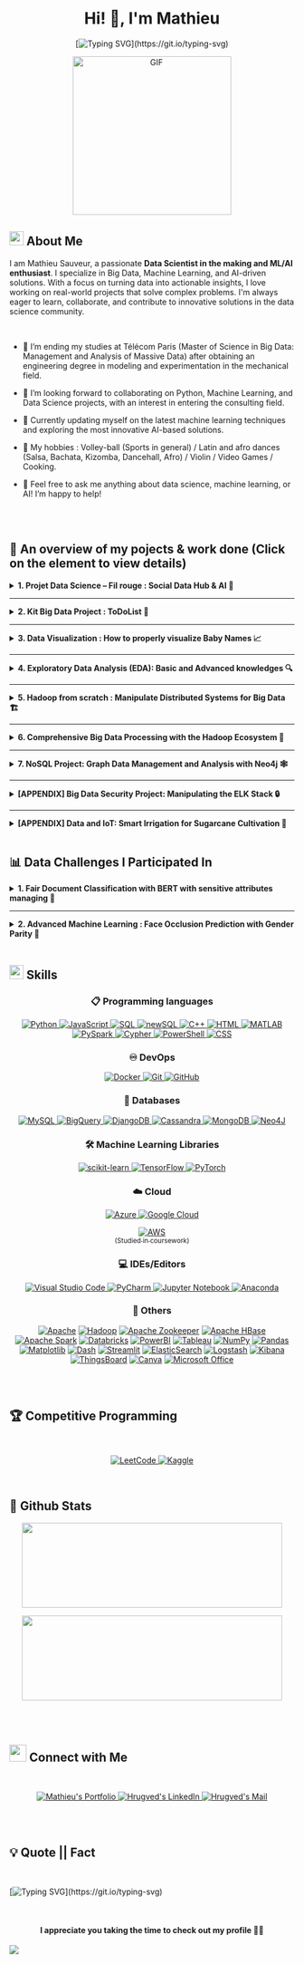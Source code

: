 <h1 align="center">Hi! 👋, I'm Mathieu</h1>

<div align="center" style="border: px solid #000000;">

[![Typing SVG](https://readme-typing-svg.herokuapp.com?font=Robot-Bold&size=30&color=&center=true&vCenter=true&width=900&height=110&lines=Data+Scientist;Machine+Learning+Enthusiast;AI+Explorer;Big+Data+Practitioner;Always+Learning...)](https://git.io/typing-svg)
</div>
<p align="center" >
 <img  height="280rem" alt="GIF" src="https://media.tenor.com/GfSX-u7VGM4AAAAC/coding.gif" />
 </p>

## <img src="https://c.tenor.com/NCRHhqkXrJYAAAAi/programmers-go-internet.gif" width="25">  <b>About Me</b>   
I am Mathieu Sauveur, a passionate **Data Scientist in the making and ML/AI enthusiast**. I specialize in Big Data, Machine Learning, and AI-driven solutions. With a focus on turning data into actionable insights, I love working on real-world projects that solve complex problems. I'm always eager to learn, collaborate, and contribute to innovative solutions in the data science community.

<br>

- 🔭 I’m ending my studies at Télécom Paris (Master of Science in Big Data: Management and Analysis of Massive Data) after obtaining an engineering degree in modeling and experimentation in the mechanical field.

- 👯 I’m looking forward to collaborating on Python, Machine Learning, and Data Science projects, with an interest in entering the consulting field.

- 🌱 Currently updating myself on the latest machine learning techniques and exploring the most innovative AI-based solutions.

- 🎯 My hobbies : Volley-ball (Sports in general) / Latin and afro dances (Salsa, Bachata, Kizomba, Dancehall, Afro) / Violin / Video Games / Cooking.

- 💬 Feel free to ask me anything about data science, machine learning, or AI! I’m happy to help!

<br>
<br>

## <b>📂 An overview of my pojects & work done (Click on the element to view details)</b>

<details>
<summary><b>1. Projet Data Science – Fil rouge : Social Data Hub & AI 🧠</b></summary>
<br>
<b>Institution:</b> TELECOM PARIS x CHANEL  
<br>
<b>Description:</b> Developed optimized machine learning models to analyze social media data, detect trends, and extract insights using Sentiment Analysis and Named Entity Recognition (NER). Created an automated workflow for pipeline management, with dashboard solutions tailored for business needs.
</details>

---

<details>
<summary><b>2. Kit Big Data Project : ToDoList 📝</b></summary>
<br>
<b>Institution:</b> TELECOM PARIS  
<br>
<b>Description:</b> This project focuses on developing a Python library for managing tasks, projects, and resources in a project management company. It includes implementing features such as task management (To-Do List), object-oriented programming, type hinting, logging, exception handling, and adhering to PEP 8 standards. The project also covers environment management with Poetry, unit testing with Pytest, code coverage, securisation, documentation using Sphinx, and setting up a CI/CD pipeline with GitHub Actions.
</details>

---

<details>
<summary><b>3. Data Visualization : How to properly visualize Baby Names 📈</b></summary>
<br>
<b>Institution:</b> TELECOM PARIS  
<br>
<b>Description:</b> This project leverages Dash to develop interactive visualizations that explore the evolution of popular first names in France from 1900 to 2020. By presenting key trends and insights, the project aims to provide a comprehensive analysis of naming patterns over time. *Overview*: Utilizing two datasets—one with national-level data and another with department-level details—this project creates three distinct visualizations. Each visualization is designed to address specific queries, offering a unique perspective on the data. This project demonstrates the power of data in revealing societal and cultural shifts through something as personal as naming conventions.
</details>

---

<details>
<summary><b>4. Exploratory Data Analysis (EDA): Basic and Advanced knowledges 🔍</b></summary>
<br>
<b>Institution:</b> TELECOM PARIS  
<br>
<b>TP1 - EDA Techniques for Recipe Data Analysis:</b> We explored various EDA techniques to gain an initial understanding of the dataset. We performed univariate, bivariate, and multivariate analysis on features such as user activity, recipe popularity, and ingredient usage. Additionally, we examined correlations between different variables to identify trends and patterns in the dataset. This first step helped set the foundation for further data-driven tasks.  
<br>
<b>TP2 - Identifying Super-Users through Activity Metrics:</b> In the second task, the focus was on defining a business-relevant problem and solving it through comprehensive data manipulation. The main challenge was to identify the top 5% of the most active users, who would be classified as super-users to receive special benefits on the platform. Several metrics were taken into account to measure user activity (such as recipe submissions, ratings or reviews posted, recency of contributions...)
</details>

---

<details>
<summary><b>5. Hadoop from scratch : Manipulate Distributed Systems for Big Data 🏗️</b></summary>
<br>
<b>Institution:</b> TELECOM PARIS  
<br>
<b>Description:</b> This project explores the transition from sequential programming to distributed systems using the Hadoop MapReduce framework. Starting with sequential execution of tasks, the project evaluates performance on various file sizes. It then introduces basic networking concepts for distributed computing. Finally, the project implements Hadoop’s MapReduce from scratch to compare the performance of distributed systems with sequential execution, highlighting the practical application of Amdahl's Law to measure speedup as the number of cores increases.
</details>

---

<details>
<summary><b>6. Comprehensive Big Data Processing with the Hadoop Ecosystem 🐘</b></summary>
<br>
<b>Institution:</b> TELECOM PARIS  
<br>
<b>Description:</b> This project aimed to explore the capabilities of distributed processing technologies. We set up a Hadoop ecosystem, including HBase, Zookeeper, HDFS, YARN, and Spark, configured in a cluster using a network of computers provided by our institution. The second objective was to apply these technologies to analyze a substantial dataset of 3.3 GB of flight prices, ultimately yielding valuable insights into pricing trends.
</details>

---

<details>
<summary><b>7. NoSQL Project: Graph Data Management and Analysis with Neo4j 🕸️</b></summary>
<br>
<b>Institution:</b> TELECOM PARIS  
<br>
<b>Description:</b> For this NoSQL project, we were tasked with selecting a non-relational database to store a large volume of data and perform queries to validate its structure and functionality. We chose Neo4J, a graph-oriented database, and worked with 5 GB (out of the 100 GB originally downloaded) of user-generated data from StackOverflow, sourced via BigQuery. The main challenge was to efficiently import this large dataset using a distributed data pipeline that we built, ensuring proper setup of the database (correct nodes, edges, indexes implementation...). After setting up the database, we tested its performance by running various Cypher queries to address specific questions we had formulated, successfully validating the storage and querying capabilities of our Neo4J implementation.
</details>

---

<details>
<summary><b>[APPENDIX] Big Data Security Project: Manipulating the ELK Stack 🔒</b></summary>
<br>
<b>Institution:</b> TELECOM PARIS  
<br>
<b>Description:</b> In this project, we set up and manipulated the ELK (Elasticsearch, Logstash, Kibana) stack to efficiently search, analyze, and visualize large datasets. The project involved building a virtual environment using VirtualBox, Vagrant, or Docker and installing the ELK stack along with PacketBeat. PacketBeat was used to parse and index network data from PCAP files into Elasticsearch, while a customized Kibana dashboard was developed to present and analyze the data through various visual widgets. The goal was to demonstrate the full potential of the ELK stack in creating a robust data pipeline for network monitoring and real-time data visualization.
</details>

---

<details>
<summary><b>[APPENDIX] Data and IoT: Smart Irrigation for Sugarcane Cultivation 📡</b></summary>
<br>
<b>Institution:</b> TELECOM PARIS  
<br>
<b>Description:</b> This project focuses on optimizing irrigation for sugarcane cultivation in tropical regions. Due to the high water demand of sugarcane, improper irrigation can lead to significant water loss. By leveraging IoT sensors to monitor meteorological conditions like sunlight and humidity (given or generated data), this solution aims to adjust irrigation based on real-time environmental data, reducing water waste and maximizing crop yield. The system benefits farmers by improving crop profitability and allows service providers to gather valuable weather data for potential resale or further analysis.
</details>

<br>

## 📊 Data Challenges I Participated In 

<details>
<summary><b>1. Fair Document Classification with BERT with sensitive attributes managing 📄</b></summary>
<br>
<b>Institution:</b> TELECOM PARIS  
<br>
<b>Ranking:</b> 6/47  
<br>
<b>Description:</b> The goal here was to develop a solution for multi-class document classification using embeddings generated by BERT. We were asked to ensure both accuracy and fairness in predicting labels across 28 categories while addressing sensitive attributes such as gender. The project involved extensive data preprocessing, Exploratory Data Analysis (EDA), and implementation of machine learning models to mitigate bias and improve classification performance.
</details>

---

<details>
<summary><b>2. Advanced Machine Learning : Face Occlusion Prediction with Gender Parity 👤</b></summary>
<br>
<b>Institution:</b> TELECOM PARIS x IDEMIA  
<br>
<b>Ranking:</b> 9/47  
<br>
<b>Description:</b> In this data challenge, the goal is to predict the percentage of face occlusion based on a dataset of 100,000 human face images. The challenge also emphasizes achieving similar prediction performance across both genders, with gender labels provided for training. The evaluation metric involves calculating the error for both male and female faces separately, and then combining the errors to produce a final score, encouraging fairness in model predictions for both genders.
</details> 

<br>

## <img  src="https://media2.giphy.com/media/QssGEmpkyEOhBCb7e1/giphy.gif?cid=ecf05e47a0n3gi1bfqntqmob8g9aid1oyj2wr3ds3mg700bl&rid=giphy.gif" width ="25"><b> Skills</b>


<div align="center">
  <h3>📋 Programming languages</h3>
</div>

<p align="center"> 
  <a href="https://www.python.org" target="_blank">
    <img alt="Python" src="https://img.shields.io/badge/Python-%2314354C.svg?logo=python&logoColor=white">
  </a>
  
  <a href="https://developer.mozilla.org/en-US/docs/Web/JavaScript" target="_blank"> 
    <img alt="JavaScript" src="https://img.shields.io/badge/JavaScript-%23F7DF1E.svg?logo=javascript&logoColor=black">
  </a>
  
  <a href="https://www.w3schools.com/sql/" target="_blank">
    <img alt="SQL" src="https://img.shields.io/badge/SQL-FFCA28.svg?logo=sql&logoColor=white"/>
  </a>

  <a href="https://www.cockroachlabs.com/" target="_blank">
    <img alt="newSQL" src="https://img.shields.io/badge/newSQL-00BFFF.svg?logo=cockroachlabs&logoColor=white"/>
  </a>

  <a href="https://www.w3schools.com/cpp/" target="_blank"> 
    <img alt="C++" src="https://img.shields.io/badge/C++-%2300599C.svg?logo=c%2B%2B&logoColor=white">
  </a> 
  
  <a href="https://html.spec.whatwg.org/" target="_blank">
    <img alt="HTML" src="https://img.shields.io/badge/HTML5-%23E34F26.svg?logo=html5&logoColor=white"/>
  </a>

  <a href="https://www.mathworks.com/products/matlab.html" target="_blank"> 
    <img alt="MATLAB" src="https://img.shields.io/badge/MATLAB-0076A8.svg?logo=mathworks&logoColor=white"/>
  </a>
  
  <a href="https://spark.apache.org/" target="_blank">
    <img alt="PySpark" src="https://img.shields.io/badge/PySpark-%23E25A1C.svg?logo=apachespark&logoColor=white"/>
  </a>

  <a href="https://neo4j.com/developer/cypher/" target="_blank">
    <img alt="Cypher" src="https://img.shields.io/badge/Cypher-%23004000.svg?logo=neo4j&logoColor=white"/>
  </a>

  <a href="https://docs.microsoft.com/en-us/powershell/" target="_blank">
    <img alt="PowerShell" src="https://img.shields.io/badge/PowerShell-%235391FE.svg?logo=powershell&logoColor=white"/>
  </a>

  <a href="https://developer.mozilla.org/en-US/docs/Web/CSS" target="_blank">
    <img alt="CSS" src="https://img.shields.io/badge/CSS-%231572B6.svg?logo=css3&logoColor=white">
  </a>
</p>

<div align="center">
  <h3>♾️ DevOps</h3>
</div>

<p align="center"> 
  <a href="https://www.docker.com/" target="_blank"> 
   <img alt="Docker" src="https://img.shields.io/badge/Docker-%230db7ed.svg?logo=docker&logoColor=white">
  </a>   
  
  <a href="https://git-scm.com/" target="_blank"> 
    <img alt="Git" src="https://img.shields.io/badge/Git-%23F05033.svg?logo=git&logoColor=white"/>
  </a>

  <a href="https://github.com/" target="_blank"> 
    <img alt="GitHub" src="https://img.shields.io/badge/GitHub-%23121011.svg?logo=github&logoColor=white"/>
  </a>
</p>

<div align="center">
  <h3>💾 Databases</h3>
</div>

<p align="center"> 
  <a href="https://www.mysql.com/" target="_blank"> 
   <img alt="MySQL" src="https://img.shields.io/badge/MySQL-%2300f.svg?logo=mysql&logoColor=white">
  </a>   

  <a href="https://cloud.google.com/bigquery" target="_blank"> 
   <img alt="BigQuery" src="https://img.shields.io/badge/BigQuery-%234285F4.svg?logo=google-cloud&logoColor=white">
  </a>

  <a href="https://docs.djangoproject.com/en/stable/ref/databases/" target="_blank"> 
   <img alt="DjangoDB" src="https://img.shields.io/badge/DjangoDB-%23092E20.svg?logo=django&logoColor=white">
  </a>  

  <a href="https://cassandra.apache.org/" target="_blank"> 
   <img alt="Cassandra" src="https://img.shields.io/badge/Cassandra-%231287B1.svg?logo=apache-cassandra&logoColor=white">
  </a>  

  <a href="https://www.mongodb.com/" target="_blank"> 
   <img alt="MongoDB" src="https://img.shields.io/badge/MongoDB-%234ea94b.svg?logo=mongodb&logoColor=white">
  </a>  

  <a href="https://neo4j.com/" target="_blank"> 
   <img alt="Neo4J" src="https://img.shields.io/badge/Neo4J-%23004000.svg?logo=neo4j&logoColor=white">
  </a>
</p>

<div align="center">
  <h3>🛠️ Machine Learning Libraries</h3>
</div>

<p align="center">
  <a href="https://scikit-learn.org/" target="_blank"> 
    <img alt="scikit-learn" src="https://img.shields.io/badge/scikit--learn-%23F7931E.svg?logo=scikit-learn&logoColor=white">
  </a>

  <a href="https://www.tensorflow.org/" target="_blank"> 
    <img alt="TensorFlow" src="https://img.shields.io/badge/TensorFlow-%23FF6F00.svg?logo=tensorflow&logoColor=white"/>
  </a>

  <a href="https://pytorch.org/" target="_blank"> 
    <img alt="PyTorch" src="https://img.shields.io/badge/PyTorch-%23EE4C2C.svg?logo=pytorch&logoColor=white"/>
  </a>
</p>

<div align="center">
  <h3>☁️ Cloud</h3>
</div>

<p align="center"> 
  <a href="https://azure.microsoft.com/" target="_blank">
    <img alt="Azure" src="https://img.shields.io/badge/Azure-%230072C6.svg?logo=microsoft-azure&logoColor=white">
  </a>

  <a href="https://cloud.google.com/" target="_blank"> 
    <img alt="Google Cloud" src="https://img.shields.io/badge/Google%20Cloud-%234285F4.svg?logo=google-cloud&logoColor=white"/>
  </a>

  <p align="center"> 
  <a href="https://aws.amazon.com/" target="_blank"> 
   <img alt="AWS" src="https://img.shields.io/badge/AWS-%23FF9900.svg?logo=amazon-aws&logoColor=white"><br><sub>(Studied in coursework)</sub>
  </a> 
</p>

<div align="center">
  <h3>💻 IDEs/Editors</h3>
</div>

<p align="center"> 
  <a href="https://code.visualstudio.com/" target="_blank"> 
   <img alt="Visual Studio Code" src="https://img.shields.io/badge/Visual%20Studio%20Code-0078d7.svg?logo=visual-studio-code&logoColor=white">
  </a>   

  <a href="https://www.jetbrains.com/pycharm/" target="_blank"> 
    <img alt="PyCharm" src="https://img.shields.io/badge/PyCharm-143?logo=pycharm&logoColor=black&color=black&labelColor=green"/>
  </a>

  <a href="https://jupyter.org/" target="_blank"> 
    <img alt="Jupyter Notebook" src="https://img.shields.io/badge/Jupyter-FA0F00.svg?logo=jupyter&logoColor=white"/>
  </a>

  <a href="https://www.anaconda.com/" target="_blank"> 
    <img alt="Anaconda" src="https://img.shields.io/badge/Anaconda-%2344A833.svg?logo=anaconda&logoColor=white"/>
  </a>
</p>

<div align="center">
  <h3>🧰 Others </h3>
</div>

<p align="center"> 
 <a href="https://httpd.apache.org" target="_blank"><img alt="Apache" src="https://img.shields.io/badge/Apache-%23D42029.svg?logo=apache&logoColor=white"></a>
 <a href="https://hadoop.apache.org/" target="_blank"><img alt="Hadoop" src="https://img.shields.io/badge/Hadoop-%2322C3E6.svg?logo=apachehadoop&logoColor=white"></a>
 <a href="https://zookeeper.apache.org/" target="_blank"><img alt="Apache Zookeeper" src="https://img.shields.io/badge/Apache%20Zookeeper-%231EB317.svg?logo=apache&logoColor=white"></a>
 <a href="https://hbase.apache.org/" target="_blank"><img alt="Apache HBase" src="https://img.shields.io/badge/Apache%20HBase-%2300263A.svg?logo=apachehadoop&logoColor=white"></a>
 <a href="https://spark.apache.org/" target="_blank"><img alt="Apache Spark" src="https://img.shields.io/badge/Apache%20Spark-%23E25A1C.svg?logo=apachespark&logoColor=white"></a>
 <a href="https://databricks.com/" target="_blank"><img alt="Databricks" src="https://img.shields.io/badge/Databricks-%23FF3621.svg?logo=databricks&logoColor=white"></a>
 <a href="https://powerbi.microsoft.com/" target="_blank"><img alt="PowerBI" src="https://img.shields.io/badge/PowerBI-F2C811.svg?logo=powerbi&logoColor=black"></a>
 <a href="https://www.tableau.com/" target="_blank"><img alt="Tableau" src="https://img.shields.io/badge/Tableau-%23E97627.svg?logo=tableau&logoColor=white"></a>
 <a href="https://numpy.org/" target="_blank"><img alt="NumPy" src="https://img.shields.io/badge/NumPy-%23013243.svg?logo=numpy&logoColor=white"></a>
 <a href="https://pandas.pydata.org/" target="_blank"><img alt="Pandas" src="https://img.shields.io/badge/pandas-%23150458.svg?logo=pandas&logoColor=white"></a>
 <a href="https://matplotlib.org/" target="_blank"><img alt="Matplotlib" src="https://img.shields.io/badge/Matplotlib-%2315094E.svg?logo=matplotlib&logoColor=white"></a>
 <a href="https://dash.plotly.com/" target="_blank"><img alt="Dash" src="https://img.shields.io/badge/Dash-%230078D4.svg?logo=plotly&logoColor=white"></a>
 <a href="https://streamlit.io/" target="_blank"><img alt="Streamlit" src="https://img.shields.io/badge/Streamlit-%FF4B4B.svg?logo=streamlit&logoColor=white"></a>
 <a href="https://www.elastic.co/elasticsearch/" target="_blank"><img alt="ElasticSearch" src="https://img.shields.io/badge/ElasticSearch-005571.svg?logo=elasticsearch&logoColor=white"></a>
 <a href="https://www.elastic.co/logstash/" target="_blank"><img alt="Logstash" src="https://img.shields.io/badge/Logstash-005571.svg?logo=logstash&logoColor=white"></a>
 <a href="https://www.elastic.co/kibana/" target="_blank"><img alt="Kibana" src="https://img.shields.io/badge/Kibana-005571.svg?logo=kibana&logoColor=white"></a>
 <a href="https://thingsboard.io/" target="_blank"><img alt="ThingsBoard" src="https://img.shields.io/badge/ThingsBoard-%230073C5.svg?logo=thingsboard&logoColor=white"></a>
 <a href="https://www.canva.com/" target="_blank"><img alt="Canva" src="https://img.shields.io/badge/Canva-%2300C4CC.svg?logo=canva&logoColor=white"></a>
 <a href="https://www.microsoft.com/en-us/microsoft-365" target="_blank"><img alt="Microsoft Office" src="https://img.shields.io/badge/Microsoft_Office-D83B01?logo=microsoft-office&logoColor=white"></a>
</p>

<br>
<br>

## <b>🏆 Competitive Programming</b>
<br>


<p align="center"> 
    
  <a href="https://leetcode.com/u/MSVR/" target="_blank"> 
    <img alt="LeetCode" src="https://img.shields.io/badge/LeetCode-000000?logo=LeetCode&logoColor=d16c06"/>
  </a>
 <a href="https://www.kaggle.com/matsvr" target="_blank"> 
    <img alt="Kaggle" src="https://img.shields.io/badge/Kaggle-20BEFF?logo=Kaggle&logoColor=white"/>
  </a>
</p>

<br>


## <b>🧮 Github Stats</b>
<p align="center"><img width="460" height="150" src="https://github-readme-stats.vercel.app/api/top-langs?username=matsvr&show_icons=true&locale=en&layout=compact&theme=tokyonight"></p>
<p align="center"><img width="460" height="150" src="https://github-readme-streak-stats.herokuapp.com/?user=matsvr&theme=tokyonight&&fire=FF801F&currStreakNum=FFBE69&currStreakLabel=FFBE69"></p>
<br>


<br>

## <img src="https://media.giphy.com/media/LnQjpWaON8nhr21vNW/giphy.gif" width='30'> <b>Connect with Me</b>
 
<br>

<p align="center"><!-----Social Accounts------>

<p align="center">
 <a href="">
 <img border="0" alt="Mathieu's Portfolio" src="https://img.icons8.com/external-itim2101-lineal-color-itim2101/40/000000/external-resume-business-recruitment-itim2101-lineal-color-itim2101.png">
 </a>

 <a href="https://www.linkedin.com/in/mathieu-sauveur/">
 
 <img border="0" alt="Hrugved's LinkedIn" src="https://img.icons8.com/doodle/40/000000/linkedin--v2.png"/>
 </a>

 <a href="mailto:mat.sauveur972@gmail.com">
 <img border="0" alt="Hrugved's Mail" src="https://img.icons8.com/doodle/38/000000/gmail-new.png"/>
 </a>
</p>

<br>
<br>

## <b>💡 Quote || Fact</b>
<br>

[![Typing SVG](https://readme-typing-svg.herokuapp.com?font=Robot-Bold&size=30&color=7CFC00&center=true&vCenter=true&width=900&height=110&lines="First,+solve+the+problem.+Then,+write+the+code".;++"Great+Developers+never+stop+learning".)](https://git.io/typing-svg)

<br>

#### <p align="center"><b>I appreciate you taking the time to check out my profile 🙌😊</b></p>

![](https://komarev.com/ghpvc/?username=Mathieu-Sauveur&style=flat&color=blue)

<!---
matsvr/matsvr is a ✨ special ✨ repository because its `README.md` (this file) appears on your GitHub profile.
You can click the Preview link to take a look at your changes.
--->
